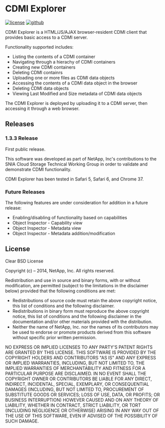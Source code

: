 CDMI Explorer
=============

[![license][license-img]][github] [![github][github-img]][github]

CDMI Explorer is a HTML/JS/AJAX browser-resident CDMI client that provides
basic access to a CDMI server.

Functionality supported includes:

* Listing the contents of a CDMI container
* Navigating through a hierachy of CDMI containers
* Creating new CDMI containers
* Deleting CDMI containrs
* Uploading one or more files as CDMI data objects
* Accessing the contents of a CDMI data object in the browser
* Deleting CDMI data objects
* Viewing Last Modified and Size metadata of CDMI data objects

The CDMI Explorer is deployed by uploading it to a CDMI server, then
accessing it through a web browser.

## Releases

### 1.3.3 Release

First public release.

This software was developed as part of NetApp, Inc's contributions to the SNIA
Cloud Storage Technical Working Group in order to validate and demonstrate CDMI
functionality.

CDMI Explorer has been tested in Safari 5, Safari 6, and Chrome 37.

### Future Releases

The following features are under consideration for addition in a future release:

* Enabling/disabling of functionality based on capabilities
* Object Inspector - Capability view
* Object Inspector - Metadata view
* Object Inspector - Metadata addition/modification

## License
Clear BSD License

Copyright (c) – 2014, NetApp, Inc.  All rights reserved. 
        
Redistribution and use in source and binary forms, with or without modification, are
permitted (subject to the limitations in the disclaimer below) provided that the
following conditions are met: 

* Redistributions of source code must retain the above copyright notice, this
  list of conditions and the following disclaimer. 
* Redistributions in binary form must reproduce the above copyright notice, this
  list of conditions and the following disclaimer in the documentation and/or
  other materials provided with the distribution. 
* Neither the name of NetApp, Inc. nor the names of its contributors may be used
  to endorse or promote products derived from this software without specific prior
  written permission. 

NO EXPRESS OR IMPLIED LICENSES TO ANY PARTY'S PATENT RIGHTS ARE GRANTED BY THIS LICENSE.
THIS SOFTWARE IS PROVIDED BY THE COPYRIGHT HOLDERS AND CONTRIBUTORS "AS IS" AND ANY
EXPRESS OR IMPLIED WARRANTIES, INCLUDING, BUT NOT LIMITED TO, THE IMPLIED WARRANTIES OF
MERCHANTABILITY AND FITNESS FOR A PARTICULAR PURPOSE ARE DISCLAIMED. IN NO EVENT SHALL
THE COPYRIGHT OWNER OR CONTRIBUTORS BE LIABLE FOR ANY DIRECT, INDIRECT, INCIDENTAL,
SPECIAL, EXEMPLARY, OR CONSEQUENTIAL DAMAGES (INCLUDING, BUT NOT LIMITED TO,
PROCUREMENT OF SUBSTITUTE GOODS OR SERVICES; LOSS OF USE, DATA, OR PROFITS; OR BUSINESS
INTERRUPTION) HOWEVER CAUSED AND ON ANY THEORY OF LIABILITY, WHETHER IN CONTRACT,
STRICT LIABILITY, OR TORT (INCLUDING NEGLIGENCE OR OTHERWISE) ARISING IN ANY WAY OUT OF
THE USE OF THIS SOFTWARE, EVEN IF ADVISED OF THE POSSIBILITY OF SUCH DAMAGE.

[web]: http://larsjung.de/jquery-fracs/
[github]: https://github.com/dslik/CDMI-Explorer

[license-img]: http://img.shields.io/badge/license-BSD-a0a060.svg?style=flat-square
[github-img]: http://img.shields.io/badge/github-dslik/CDMI--Explorer-a0a060.svg?style=flat-square
